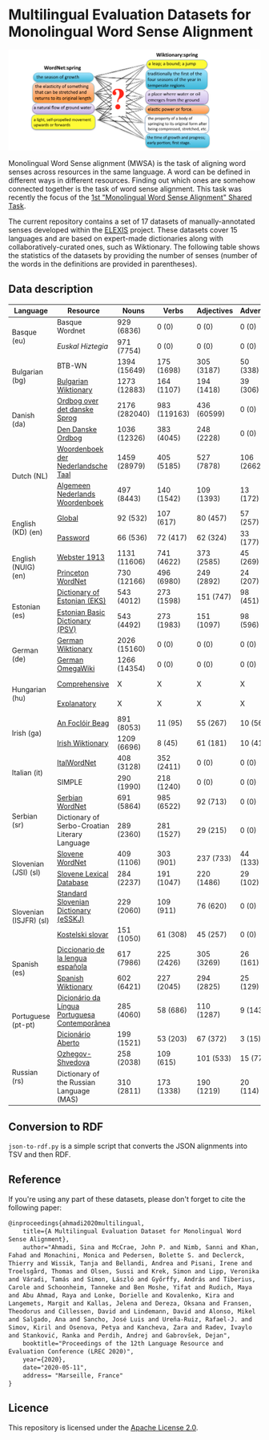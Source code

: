 # Multilingual Evaluation Datasets for Monolingual Word Sense Alignment

![alt text](spring_matching.png "matching senses of Spring across resources")

Monolingual Word Sense alignment (MWSA) is the task of aligning word senses across resources in the same language. A word can be defined in different ways in different resources. Finding out which ones are somehow connected together is the task of word sense alignment. This task was recently the focus of the [1st "Monolingual Word Sense Alignment" Shared Task](https://competitions.codalab.org/competitions/22163).

The current repository contains a set of 17 datasets of manually-annotated senses developed within the [ELEXIS](https://elex.is/) project. These datasets cover 15 languages and are based on expert-made dictionaries along with collaboratively-curated ones, such as Wiktionary. The following table shows the statistics of the datasets by providing the number of senses (number of the words in the definitions are provided in parentheses).


## Data description


<div class="table-responsive">
<table align="center" class="table table-bordered table-hover table-condensed table-striped">
<thead class="thead-dark">
    <th> Language </th>
    <th> Resource </th>
    <th> Nouns </th>
    <th> Verbs </th>
    <th> Adjectives </th>
    <th> Adverbs </th>
    <th> Other </th>
    <th> All </th>
</thead>

<tbody>
<tr>
	<td rowspan="2">Basque (eu)</td>
	<td> Basque Wordnet </td>
	<td> 929 (6836) </td>
	<td> 0 (0) </td>
	<td> 0 (0) </td>
	<td> 0 (0) </td>
	<td> 0 (0) </td>
	<td> 929 (6836) </td>
</tr>
<tr>
	<td> <i>Euskal Hiztegia</i> </td>
	<td> 971 (7754) </td>
	<td> 0 (0) </td>
	<td> 0 (0) </td>
	<td> 0 (0) </td>
	<td> 0 (0) </td>
	<td> 971 (7754)</td>
</tr>

<tr>
	<td rowspan="2">Bulgarian (bg)</td>
	<td> BTB-WN </td>
	<td> 1394 (15649) </td>
	<td> 175 (1698) </td>
	<td> 305 (3187) </td>
	<td> 50 (338) </td>
	<td> 0 (0) </td>
	<td> 1924 (20872)</td>
</tr>
<tr>
	<td> <a href="https://bg.wiktionary.org/" target="_blank"> Bulgarian Wiktionary </a> </td>
	<td> 1273 (12883) </td>
	<td> 164 (1107) </td>
	<td> 194 (1418) </td>
	<td> 39 (306) </td>
	<td> 0 (0) </td>
	<td> 1670 (15714)</td>
</tr>

<tr>
	<td rowspan="2">Danish (da)</td>
	<td> <a href="https://ordnet.dk/ods" target="_blank"> Ordbog over det danske Sprog </a> </td>
	<td> 2176 (282040) </td>
	<td> 983 (119163) </td>
	<td> 436 (60599) </td>
	<td> 0 (0) </td>
	<td> 0 (0) </td>
	<td> 3595 (461802)</td>
</tr>
<tr>
	<td> <a href="https://ordnet.dk/ddo" target="_blank"> Den Danske Ordbog </a> </td>
	<td> 1036 (12326) </td>
	<td> 383 (4045) </td>
	<td> 248 (2228) </td>
	<td> 0 (0) </td>
	<td> 0 (0) </td>
	<td> 1667 (18599)</td>
</tr>

<tr>
	<td rowspan="2">Dutch (NL)</td>
	<td> <a href="http://gtb.ivdnt.org/search/" target="_blank"> Woordenboek der Nederlandsche Taal </a> </td>
	<td> 1459 (28979) </td>
	<td> 405 (5185) </td>
	<td> 527 (7878) </td>
	<td> 106 (2662) </td>
	<td> 0 (0) </td>
	<td> 2497 (44704)</td>
</tr>
<tr>
	<td> <a href="http://anw.ivdnt.org/search" target="_blank"> Algemeen Nederlands Woordenboek </a> </td>
	<td> 497 (8443) </td>
	<td> 140 (1542) </td>
	<td> 109 (1393) </td>
	<td> 13 (172) </td>
	<td> 0 (0) </td>
	<td> 759 (11550)</td>
</tr>

<tr>
	<td rowspan="2">English (KD) (en)</td>
	<td> <a href="https://www.lexicala.com/resources" target="_blank"> Global </a> </td>
	<td> 92 (532) </td>
	<td> 107 (617) </td>
	<td> 80 (457) </td>
	<td> 57 (257) </td>
	<td> 61 (283) </td>
	<td> 397 (2146)</td>
</tr>
<tr>
	<td> <a href="https://www.lexicala.com/resources" target="_blank"> Password </a> </td>
	<td> 66 (536) </td>
	<td> 72 (417) </td>
	<td> 62 (324) </td>
	<td> 33 (177) </td>
	<td> 46 (188) </td>
	<td> 279 (1642)</td>
</tr>

<tr>
	<td rowspan="2"> English (NUIG) (en)</td>
	<td> <a href="https://www.websters1913.com/" target="_blank"> Webster 1913 </a> </td>
	<td> 1131 (11606) </td>
	<td> 741 (4622) </td>
	<td> 373 (2585) </td>
	<td> 45 (269) </td>
	<td> 0 (0) </td>
	<td> 2290 (19082)</td>
</tr>
<tr>
	<td> <a href="https://wordnet.princeton.edu/" target="_blank"> Princeton WordNet </a> </td>
	<td> 730 (12166) </td>
	<td> 496 (6980) </td>
	<td> 249 (2892) </td>
	<td> 24 (207) </td>
	<td> 0 (0) </td>
	<td> 1499 (22245)</td>
</tr>

<tr>
	<td rowspan="2">Estonian (es)</td>
	<td> <a href="http://www.eki.ee/dict/eks/" target="_blank"> Dictionary of Estonian (EKS) </a> </td>
	<td> 543 (4012) </td>
	<td> 273 (1598) </td>
	<td> 151 (747) </td>
	<td> 98 (451) </td>
	<td> 78 (370) </td>
	<td> 1143 (7178)</td>
</tr>
<tr>
	<td> <a href="http://www.eki.ee/dict/psv/index.cgi?C06=en" target="_blank"> Estonian Basic Dictionary (PSV) </a></td>
	<td> 543 (4492) </td>
	<td> 273 (1983) </td>
	<td> 151 (1097) </td>
	<td> 98 (596) </td>
	<td> 79 (468) </td>
	<td> 1144 (8636)</td>
</tr>

<tr>
	<td rowspan="2">German (de)</td>
	<td> <a href="https://de.wiktionary.org" target="_blank"> German Wiktionary </a> </td>
	<td> 2026 (15160) </td>
	<td> 0 (0) </td>
	<td> 0 (0) </td>
	<td> 0 (0) </td>
	<td> 0 (0) </td>
	<td> 2026 (15160)</td>
</tr>
<tr>
	<td> <a href="http://www.omegawiki.org/Portal:deu" target="_blank"> German OmegaWiki </a></td>
	<td> 1266 (14354) </td>
	<td> 0 (0) </td>
	<td> 0 (0) </td>
	<td> 0 (0) </td>
	<td> 0 (0) </td>
	<td> 1266 (14354)</td>
</tr>

<tr>
	<td rowspan="2">Hungarian (hu)</td>
	<td> <a href="http://mek.oszk.hu/adatbazis/magyar-nyelv-ertelmezo-szotara/elolap.php" target="_blank"> Comprehensive </a> </td>
	<td> X </td>
	<td> X </td>
	<td> X </td>
	<td> X </td>
	<td> X </td>
	<td> 1355 (14654)</td>
</tr>
<tr>
	<td> <a href="http://nagyszotar.nytud.hu/index.html" target="_blank"> Explanatory </a> </td>
	<td> X </td>
	<td> X </td>
	<td> X </td>
	<td> X </td>
	<td> X </td>
	<td> 1038 (10934)</td>
</tr>

<tr>
	<td rowspan="2">Irish (ga)</td>
	<td> <a href="https://www.teanglann.ie/en/fb/" target="_blank"> An Foclóir Beag </a> </td>
	<td> 891 (8053) </td>
	<td> 11 (95) </td>
	<td> 55 (267) </td>
	<td> 10 (56) </td>
	<td> 36 (171) </td>
	<td> 1003 (8642)</td>
</tr>
<tr>
	<td> <a href="https://ga.wiktionary.org" target="_blank"> Irish Wiktionary </a> </td>
	<td> 1209 (6696) </td>
	<td> 8 (45) </td>
	<td> 61 (181) </td>
	<td> 10 (41) </td>
	<td> 36 (109) </td>
	<td> 1324 (7072)</td>
</tr>

<tr>
	<td rowspan="2">Italian (it)</td>
	<td> <a href="http://www.ilc.cnr.it/iwndb_php/"> ItalWordNet </a> </td>
	<td> 408 (3128) </td>
	<td> 352 (2411) </td>
	<td> 0 (0) </td>
	<td> 0 (0) </td>
	<td> 0 (0) </td>
	<td> 760 (5539)</td>
</tr>
<tr>
	<td> SIMPLE </td>
	<td> 290 (1990) </td>
	<td> 218 (1240) </td>
	<td> 0 (0) </td>
	<td> 0 (0) </td>
	<td> 0 (0) </td>
	<td> 508 (3230)</td>
</tr>

<tr>
	<td rowspan="2">Serbian (sr)</td>
	<td> <a href="http://korpus.matf.bg.ac.rs/SrpWN/" target="_blank"> Serbian WordNet </a> </td>
	<td> 691 (5864) </td>
	<td> 985 (6522) </td>
	<td> 92 (713) </td>
	<td> 0 (0) </td>
	<td> 0 (0) </td>
	<td> 1768 (13099)</td>
</tr>
<tr>
	<td> Dictionary of Serbo-Croatian Literary Language </td>
	<td> 289 (2360) </td>
	<td> 281 (1527) </td>
	<td> 29 (215) </td>
	<td> 0 (0) </td>
	<td> 0 (0) </td>
	<td> 599 (4102)</td>
</tr>

<tr>
	<td rowspan="2">Slovenian (JSI) (sl)</td>
	<td> <a href="http://lojze.lugos.si/darja/research/slownet/" target="_blank"> Slovene WordNet </a> </td>
	<td> 409 (1106) </td>
	<td> 303 (901) </td>
	<td> 237 (733) </td>
	<td> 44 (133) </td>
	<td> 0 (0) </td>
	<td> 993 (2873)</td>
</tr>
<tr>
	<td> <a href="http://eng.slovenscina.eu/spletni-slovar/leksikalna-baza" target="_blank"> Slovene Lexical Database </a> </td>
	<td> 284 (2237) </td>
	<td> 191 (1047) </td>
	<td> 220 (1486) </td>
	<td> 29 (102) </td>
	<td> 0 (0) </td>
	<td> 724 (4872)</td>
</tr>

<tr>
	<td rowspan="2">Slovenian (ISJFR) (sl)</td>
	<td> <a href="https://www.clarin.si/repository/xmlui/handle/11356/1249" target="_blank"> Standard Slovenian Dictionary (eSSKJ) </a> </td>
	<td> 229 (2060) </td>
	<td> 109 (911) </td>
	<td> 76 (620) </td>
	<td> 0 (0) </td>
	<td> 60 (588) </td>
	<td> 474 (4179)</td>
</tr>
<tr>
	<td> <a href="https://isjfr.zrc-sazu.si/sl/publikacije/kostelski-slovar#v" target="_blank"> Kostelski slovar </a> </td>
	<td> 151 (1050) </td>
	<td> 61 (308) </td>
	<td> 45 (257) </td>
	<td> 0 (0) </td>
	<td> 38 (263) </td>
	<td> 295 (1878)</td>
</tr>

<tr>
	<td rowspan="2">Spanish (es)</td>
	<td> <a href="Diccionario de la lengua española" target="_blank"> Diccionario de la lengua española </a> </td>
	<td> 617 (7986) </td>
	<td> 225 (2426) </td>
	<td> 305 (3269) </td>
	<td> 26 (161) </td>
	<td> 24 (250) </td>
	<td> 1197 (14092)</td>
</tr>
<tr>
	<td> <a href="https://es.wiktionary.org" target="_blank"> Spanish Wiktionary </a> </td>
	<td> 602 (6421) </td>
	<td> 227 (2045) </td>
	<td> 294 (2825) </td>
	<td> 25 (129) </td>
	<td> 22 (123) </td>
	<td> 1170 (11543)</td>
</tr>

<tr>
	<td rowspan="2">Portuguese (pt-pt)</td>
	<td> <a href="https://pt.wikipedia.org/wiki/Dicion%C3%A1rio_da_L%C3%ADngua_Portuguesa_Contempor%C3%A2nea" target="_blank"> Dicionário da Língua Portuguesa Contemporânea </a> </td>
	<td> 285 (4060) </td>
	<td> 58 (686) </td>
	<td> 110 (1287) </td>
	<td> 9 (143) </td>
	<td> 1 (9) </td>
	<td> 463 (6185)</td>
</tr>
<tr>
	<td> <a href="https://dicionario-aberto.net/" target="_blank"> Dicionário Aberto </a> </td>
	<td> 199 (1521) </td>
	<td> 53 (203) </td>
	<td> 67 (372) </td>
	<td> 3 (15) </td>
	<td> 1 (5) </td>
	<td> 323 (2116)</td>
</tr>

<tr>
	<td rowspan="2">Russian (rs)</td>
	<td> <a href="https://en.wikipedia.org/wiki/Dictionary_of_the_Russian_Language_(Ozhegov)" target="_blank"> Ozhegov-Shvedova </a> </td>
	<td> 258 (2038) </td>
	<td> 109 (615) </td>
	<td> 101 (533) </td>
	<td> 15 (77) </td>
	<td> 44 (368) </td>
	<td> 527 (3631)</td>
</tr>
<tr>
	<td> Dictionary of the Russian Language (MAS) </td>
	<td> 310 (2811) </td>
	<td> 173 (1338) </td>
	<td> 190 (1219) </td>
	<td> 20 (114) </td>
	<td> 71 (1010) </td>
	<td> 764 (6492)</td>
</tr>
</tbody>
</table>
</div>

## Conversion to RDF

`json-to-rdf.py` is a simple script that converts the JSON alignments into TSV and then RDF. 

## Reference
If you're using any part of these datasets, please don't forget to cite the following paper:

~~~
@inproceedings{ahmadi2020multilingual,
	title={A Multilingual Evaluation Dataset for Monolingual Word Sense Alignment},
	author="Ahmadi, Sina and McCrae, John P. and Nimb, Sanni and Khan, Fahad and Monachini, Monica and Pedersen, Bolette S. and Declerck, Thierry and Wissik, Tanja and Bellandi, Andrea and Pisani, Irene and Troelsgård, Thomas and Olsen, Sussi and Krek, Simon and Lipp, Veronika and Váradi, Tamás and Simon, László and Győrffy, András and Tiberius, Carole and Schoonheim, Tanneke and Ben Moshe, Yifat and Rudich, Maya and Abu Ahmad, Raya and Lonke, Dorielle and Kovalenko, Kira and Langemets, Margit and Kallas, Jelena and Dereza, Oksana and Fransen, Theodorus and Cillessen, David and Lindemann, David and Alonso, Mikel and Salgado, Ana and Sancho, José Luis and Ureña-Ruiz, Rafael-J. and Simov, Kiril and Osenova, Petya and Kancheva, Zara and Radev, Ivaylo and Stanković, Ranka and Perdih, Andrej and Gabrovšek, Dejan",
	booktitle="Proceedings of the 12th Language Resource and Evaluation Conference (LREC 2020)",
	year={2020},
	date="2020-05-11",
	address= "Marseille, France"
}
~~~

## Licence

This repository is licensed under the [Apache License 2.0](https://raw.githubusercontent.com/elexis-eu/Sense-alignment-datasets/master/LICENSE).

<!--|check bad relation errors in the Spanish and SLZ data when converting to RDF|-->